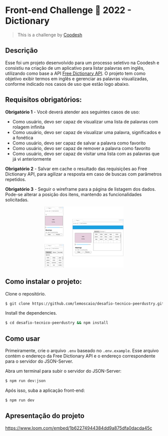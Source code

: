 # Front-end Challenge 🏅 2022 - Dictionary

>  This is a challenge by [Coodesh](https://coodesh.com/)
## Descrição

Esse foi um projeto desenvolvido para um processo seletivo na Coodesh e consistiu na criação de um aplicativo para listar palavras em inglês, utilizando como base a API [Free Dictionary API](https://dictionaryapi.dev/). O projeto tem como objetivo exibir termos em inglês e gerenciar as palavras visualizadas, conforme indicado nos casos de uso que estão logo abaixo.

## Requisitos obrigatórios:

**Obrigatório 1** - Você deverá atender aos seguintes casos de uso:

- Como usuário, devo ser capaz de visualizar uma lista de palavras com rolagem infinita
- Como usuário, devo ser capaz de visualizar uma palavra, significados e a fonética
- Como usuário, devo ser capaz de salvar a palavra como favorito
- Como usuário, devo ser capaz de remover a palavra como favorito
- Como usuário, devo ser capaz de visitar uma lista com as palavras que já vi anteriormente

**Obrigatório 2** - Salvar em cache o resultado das requisições ao Free Dictionary API, para agilizar a resposta em caso de buscas com parâmetros repetidos.

**Obrigatório 3** - Seguir o wireframe para a página de listagem dos dados. Pode-se alterar a posição dos itens, mantendo as funcionalidades solicitadas.

<div align="center"><img src="./img/wireframe.png" width="50%" /></div>

  
## Como instalar o projeto:

Clone o repositório.

```bash
$ git clone https://github.com/lemoscaio/desafio-tecnico-peerdustry.git
```

Install the dependencies.

```bash
$ cd desafio-tecnico-peerdustry && npm install
```

## Como usar

Primeiramente, crie o arquivo `.env` baseado no `.env.example`. Esse arquivo contém o endereço da Free Dictionary API e o endereço correspondente para o servidor do JSON-Server.

Abra um terminal para subir o servidor do JSON-Server:

```bash
$ npm run dev:json
```

Após isso, suba a aplicação front-end:

```bash
$ npm run dev
```


## Apresentação do projeto

https://www.loom.com/embed/1b62274944384dd9a875dfa0dacda45c
